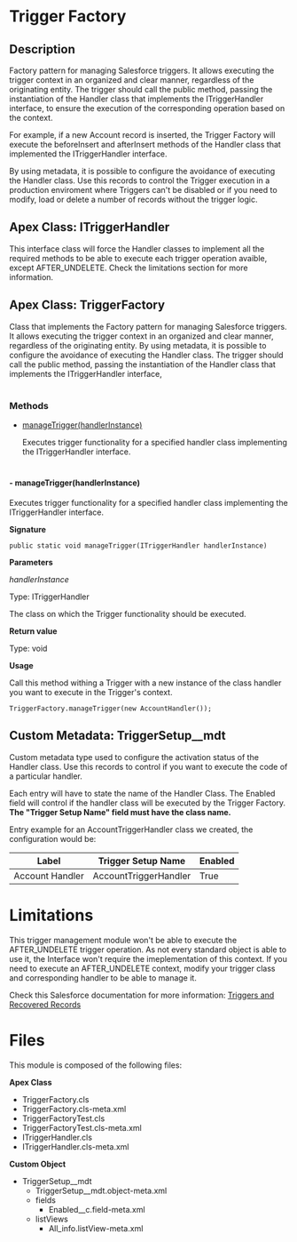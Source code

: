 # Trigger Factory

## Description

Factory pattern for managing Salesforce triggers. It allows executing the trigger context in an organized and clear manner, regardless of the originating entity. The trigger should call the public method, passing the instantiation of the Handler class that implements the ITriggerHandler interface, to ensure the execution of the corresponding operation based on the context.

For example, if a new Account record is inserted, the Trigger Factory will execute the beforeInsert and afterInsert methods of the Handler class that implemented the ITriggerHandler interface.

By using metadata, it is possible to configure the avoidance of executing the Handler class. Use this records to control the Trigger execution in a production enviroment where Triggers can't be disabled or if you need to modify, load or delete a number of records without the trigger logic.

## Apex Class: ITriggerHandler

This interface class will force the Handler classes to implement all the required methods to be able to execute each trigger operation avaible, except AFTER_UNDELETE. Check the limitations section for more information.

## Apex Class: TriggerFactory

Class that implements the Factory pattern for managing Salesforce triggers. It allows executing the trigger context in an organized and clear manner, regardless of the originating entity. By using metadata, it is possible to configure the avoidance of executing the Handler class. The trigger should call the public method, passing the instantiation of the Handler class that implements the ITriggerHandler interface,

#

### Methods

- [manageTrigger(handlerInstance)](#manageTrigger-section)

    Executes trigger functionality for a specified handler class implementing the ITriggerHandler interface.

#

#### - **manageTrigger(handlerInstance)** <a name="manageTrigger-section"></a>

Executes trigger functionality for a specified handler class implementing the ITriggerHandler interface.

**Signature**

`public static void manageTrigger(ITriggerHandler handlerInstance)`

**Parameters**

*handlerInstance*

Type: ITriggerHandler

The class on which the Trigger functionality should be executed.

**Return value**

Type: void

**Usage**

Call this method withing a Trigger with a new instance of the class handler you want to execute in the Trigger's context.

    TriggerFactory.manageTrigger(new AccountHandler());


## Custom Metadata: TriggerSetup__mdt

Custom metadata type used to configure the activation status of the Handler class. Use this records to control if you want to execute the code of a particular handler.

Each entry will have to state the name of the Handler Class. The Enabled field will control if the handler class will be executed by the Trigger Factory. **The "Trigger Setup Name" field must have the class name.**

Entry example for an AccountTriggerHandler class we created, the configuration would be:

| Label | Trigger Setup Name | Enabled |
|-|-|-|
| Account Handler | AccountTriggerHandler | True |

# Limitations

This trigger management module won't be able to execute the AFTER_UNDELETE trigger operation. As not every standard object is able to use it, the Interface won't require the imeplementation of this context. If you need to execute an AFTER_UNDELETE context, modify your trigger class and corresponding handler to be able to manage it.

Check this Salesforce documentation for more information: [Triggers and Recovered Records](https://developer.salesforce.com/docs/atlas.en-us.apexcode.meta/apexcode/apex_triggers_recovered_records.htm)

# Files

This module is composed of the following files:

**Apex Class**
- TriggerFactory.cls
- TriggerFactory.cls-meta.xml
- TriggerFactoryTest.cls
- TriggerFactoryTest.cls-meta.xml
- ITriggerHandler.cls
- ITriggerHandler.cls-meta.xml

**Custom Object**
- TriggerSetup__mdt
    - TriggerSetup__mdt.object-meta.xml
    - fields
        - Enabled__c.field-meta.xml
    - listViews
        - All_info.listView-meta.xml
